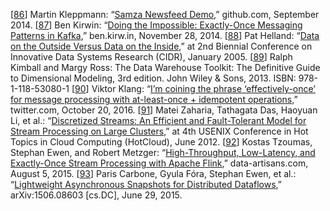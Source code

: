 [[86](ch11.html#SamzaNewsfeed-marker)] Martin Kleppmann:
“[Samza Newsfeed Demo](https://github.com/ept/newsfeed),” github.com,
September 2014. [[87](ch11.html#Kirwin2014vm-marker)] Ben Kirwin:
“[Doing the Impossible: Exactly-Once
Messaging Patterns in Kafka](http://ben.kirw.in/2014/11/28/kafka-patterns/),” ben.kirw.in, November 28, 2014. [[88](ch11.html#Helland2005tc_ch11-marker)] Pat Helland:
“[Data on the Outside Versus Data on the
Inside](http://cidrdb.org/cidr2005/papers/P12.pdf),” at 2nd Biennial Conference on Innovative Data Systems Research (CIDR), January
2005. [[89](ch11.html#Kimball2013tb_ch11-marker)] Ralph Kimball and Margy Ross:
The Data Warehouse Toolkit: The Definitive Guide to Dimensional Modeling,
3rd edition. John Wiley & Sons, 2013. ISBN: 978-1-118-53080-1 [[90](ch11.html#Klang2016mw-marker)] Viktor Klang:
“[I’m coining the phrase
‘effectively-once’ for message processing with at-least-once + idempotent operations](https://twitter.com/viktorklang/status/789036133434978304),”
twitter.com, October 20, 2016. [[91](ch11.html#Zaharia2012wa-marker)] Matei Zaharia, Tathagata Das, Haoyuan Li, et al.:
“[Discretized
Streams: An Efficient and Fault-Tolerant Model for Stream Processing on Large Clusters](https://www.usenix.org/system/files/conference/hotcloud12/hotcloud12-final28.pdf),” at
4th USENIX Conference in Hot Topics in Cloud Computing (HotCloud), June 2012. [[92](ch11.html#Tzoumas2015tt-marker)] Kostas Tzoumas, Stephan Ewen, and Robert Metzger:
“[High-Throughput,
Low-Latency, and Exactly-Once Stream Processing with Apache Flink](http://data-artisans.com/high-throughput-low-latency-and-exactly-once-stream-processing-with-apache-flink/),” data-artisans.com, August 5, 2015. [[93](ch11.html#Carbone2015wh-marker)] Paris Carbone, Gyula Fóra, Stephan Ewen, et al.:
“[Lightweight Asynchronous Snapshots for Distributed
Dataflows](http://arxiv.org/abs/1506.08603),” arXiv:1506.08603 [cs.DC], June 29, 2015.